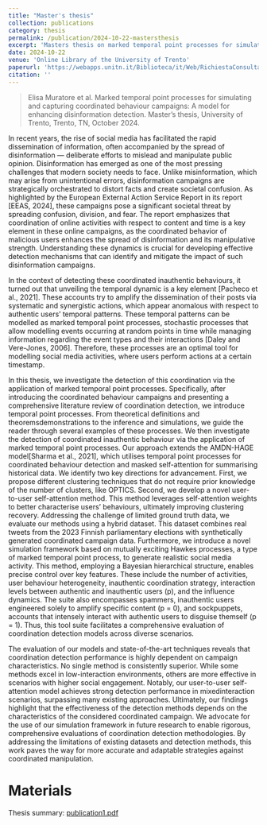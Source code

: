 ```yaml
---
title: "Master's thesis"
collection: publications
category: thesis
permalink: /publication/2024-10-22-mastersthesis
excerpt: 'Masters thesis on marked temporal point processes for simulating and capturing coordinated behaviour campaigns: A model for enhancing disinformation detection.'
date: 2024-10-22
venue: 'Online Library of the University of Trento'
paperurl: 'https://webapps.unitn.it/Biblioteca/it/Web/RichiestaConsultazioneTesi/375560'
citation: ''
---
```


> Elisa Muratore et al. Marked temporal point processes for simulating and capturing coordinated behaviour campaigns: A model for enhancing disinformation detection. Master’s thesis, University of Trento, Trento, TN, October 2024.

In recent years, the rise of social media has facilitated the rapid dissemination of information, often accompanied by the spread of disinformation — deliberate efforts to mislead and manipulate public opinion. Disinformation has emerged as one of the most pressing challenges that modern society needs to face. Unlike misinformation, which may arise from unintentional errors, disinformation campaigns are strategically orchestrated to distort facts and create societal confusion. As highlighted by the European External Action Service Report in its report [EEAS, 2024], these campaigns pose a significant societal threat by spreading confusion, division, and fear. The report emphasizes that coordination of online activities with respect to content and time is a key element in these online campaigns, as the coordinated behavior of malicious users enhances the spread of disinformation and its manipulative strength. Understanding these dynamics is crucial for developing effective detection mechanisms that can identify and mitigate the impact of such disinformation campaigns.

In the context of detecting these coordinated inauthentic behaviours, it turned out that unveiling the temporal dynamic is a key element [Pacheco et al., 2021]. These accounts try to amplify the dissemination of their posts via systematic and synergistic actions, which appear anomalous with respect to authentic users’ temporal patterns. These temporal patterns can be modelled as marked temporal point processes, stochastic processes that allow modelling events occurring at random points in time while managing information regarding the event types and their interactions [Daley and Vere-Jones, 2006]. Therefore, these processes are an optimal tool for modelling social media activities, where users perform actions at a certain timestamp.

In this thesis, we investigate the detection of this coordination via the application of marked temporal point processes. Specifically, after introducing the coordinated behaviour campaigns and presenting a comprehensive literature review of coordination detection, we introduce temporal point processes. From theoretical definitions and theoremsdemonstrations to the inference and simulations, we guide the reader through several examples of these processes. We then investigate the detection of coordinated inauthentic behaviour via the application of marked temporal point processes. Our approach extends the AMDN-HAGE model[Sharma et al., 2021], which utilises temporal point processes for coordinated behaviour detection and masked self-attention for summarising historical data. We identify two key directions for advancement. First, we propose different clustering techniques that do not require prior knowledge of the number of clusters, like OPTICS. Second, we develop a novel user-to-user self-attention method. This method leverages self-attention weights to better characterise users’ behaviours, ultimately improving clustering recovery. Addressing the challenge of limited ground truth data, we evaluate our methods using a hybrid dataset. This dataset combines real tweets from the 2023 Finnish parliamentary elections with synthetically generated coordinated campaign data. Furthermore, we introduce a novel simulation framework based on mutually exciting Hawkes processes, a type of marked temporal point process, to generate realistic social media activity. This method, employing a Bayesian hierarchical structure, enables precise control over key features. These include the number of activities, user behaviour heterogeneity, inauthentic coordination strategy, interaction levels between authentic and inauthentic users (p), and the influence dynamics. The suite also encompasses spammers, inauthentic users engineered solely to amplify specific content (p = 0), and sockpuppets, accounts that intensely interact with authentic users to disguise themself (p = 1). Thus, this tool suite facilitates a comprehensive evaluation of coordination detection models across diverse scenarios.

The evaluation of our models and state-of-the-art techniques reveals that coordination detection performance is highly dependent on campaign characteristics. No single method is consistently superior. While some methods excel in low-interaction environments, others are more effective in scenarios with higher social engagement. Notably, our user-to-user self-attention model achieves strong detection performance in mixedinteraction scenarios, surpassing many existing approaches. Ultimately, our findings highlight that the effectiveness of the detection methods depends on the characteristics of the considered coordinated campaign. We advocate for the use of our simulation framework in future research to enable rigorous, comprehensive evaluations of coordination detection methodologies. By addressing the limitations of existing datasets and detection methods, this work paves the way for more accurate and adaptable strategies against coordinated manipulation.

Materials
======
Thesis summary: [publication1.pdf](../files/publication1.pdf)

